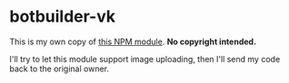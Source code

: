 # botbuilder-vk
This is my own copy of [this NPM module](https://www.npmjs.com/package/botbuilder-vk). **No copyright intended.**

I'll try to let this module support image uploading, then I'll send my code back to the original owner.
